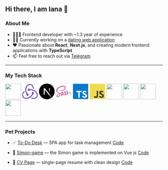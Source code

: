 ## Hi there, I am Iana 🐙

###  About Me
- 👩🏻‍🦰 Frontend developer with ~1.3 year of experience
- 👨‍💻 Currently working on a [dating web application](https://meet.ktsf.ru) 
- ❤ Passionate about **React**, **Next.js**, and creating modern frontend applications with **TypeScript**
- 📫 Feel free to reach out via [Telegram](https://t.me/F_ilavandrel)

---

###  My Tech Stack
<img src="https://cdn.jsdelivr.net/gh/devicons/devicon@latest/icons/react/react-original-wordmark.svg" width="50" height="50"/> <img src="https://raw.githubusercontent.com/devicons/devicon/master/icons/redux/redux-original.svg" alt="Redux" width="50" height="50"/>
<img src="https://raw.githubusercontent.com/devicons/devicon/master/icons/nextjs/nextjs-original.svg" alt="Next.js" width="50" height="50"/>
<img src="https://raw.githubusercontent.com/devicons/devicon/master/icons/sass/sass-original.svg" alt="Sass" width="50" height="50"/>
<img src="https://raw.githubusercontent.com/devicons/devicon/master/icons/typescript/typescript-original.svg" alt="TypeScript" width="50" height="50"/>
<img src="https://raw.githubusercontent.com/devicons/devicon/master/icons/javascript/javascript-original.svg" alt="JavaScript" width="50" height="50"/>
<img src="https://cdn.jsdelivr.net/gh/devicons/devicon@latest/icons/docker/docker-original-wordmark.svg" width="50" height="50" />
<img src="https://cdn.jsdelivr.net/gh/devicons/devicon@latest/icons/tailwindcss/tailwindcss-original.svg" width="50" height="50" /> <img src="https://cdn.jsdelivr.net/gh/devicons/devicon@latest/icons/git/git-original.svg" width="50" height="50" />
<img src="https://cdn.jsdelivr.net/gh/devicons/devicon@latest/icons/materialui/materialui-original.svg" width="50" height="50" />



---

###  Pet Projects
- ✅ [To-Do Desk](https://to-do-desk.netlify.app/) — SPA app for task management  [Code](https://github.com/YanaRosina/to-do-desk)

- 🎈 [Simon-game](https://yanarosina.github.io/Simon-game/) — the Simon game is implemented on Vue js  [Code](https://github.com/YanaRosina/Client-Creation-Form)

- 📝 [CV Page](https://yanarosina.github.io/cv-rosina-iana/) — single-page resume with clean design  [Code](https://github.com/YanaRosina/cv-rosina-iana)
